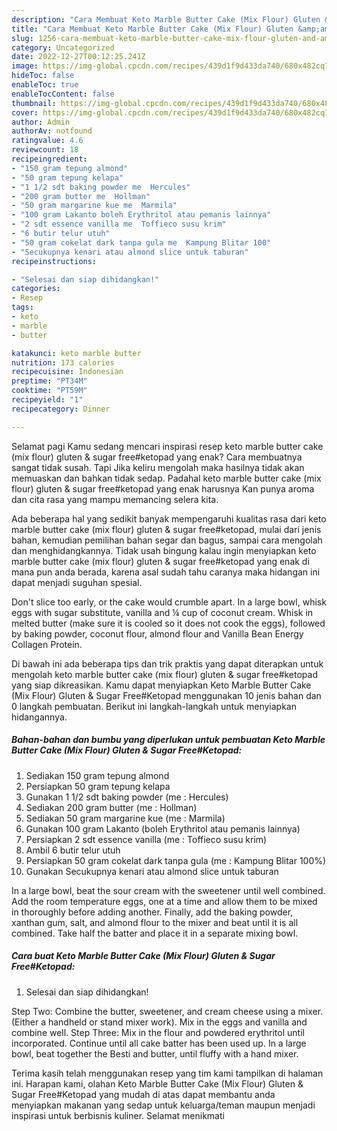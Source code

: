 ```yaml
---
description: "Cara Membuat Keto Marble Butter Cake (Mix Flour) Gluten &amp;amp; Sugar Free#Ketopad{ yang Menggugah Selera,  Menu Buat lebaran"
title: "Cara Membuat Keto Marble Butter Cake (Mix Flour) Gluten &amp;amp; Sugar Free#Ketopad{ yang Menggugah Selera,  Menu Buat lebaran"
slug: 1256-cara-membuat-keto-marble-butter-cake-mix-flour-gluten-and-amp-sugar-freeketopad-yang-menggugah-selera-menu-buat-lebaran
category: Uncategorized
date: 2022-12-27T00:12:25.241Z
image: https://img-global.cpcdn.com/recipes/439d1f9d433da740/680x482cq70/keto-marble-butter-cake-mix-flour-gluten-sugar-freeketopad-foto-resep-utama.jpg
hideToc: false
enableToc: true
enableTocContent: false
thumbnail: https://img-global.cpcdn.com/recipes/439d1f9d433da740/680x482cq70/keto-marble-butter-cake-mix-flour-gluten-sugar-freeketopad-foto-resep-utama.jpg
cover: https://img-global.cpcdn.com/recipes/439d1f9d433da740/680x482cq70/keto-marble-butter-cake-mix-flour-gluten-sugar-freeketopad-foto-resep-utama.jpg
author: Admin
authorAv: notfound
ratingvalue: 4.6
reviewcount: 18
recipeingredient:
- "150 gram tepung almond"
- "50 gram tepung kelapa"
- "1 1/2 sdt baking powder me  Hercules"
- "200 gram butter me  Hollman"
- "50 gram margarine kue me  Marmila"
- "100 gram Lakanto boleh Erythritol atau pemanis lainnya"
- "2 sdt essence vanilla me  Toffieco susu krim"
- "6 butir telur utuh"
- "50 gram cokelat dark tanpa gula me  Kampung Blitar 100"
- "Secukupnya kenari atau almond slice untuk taburan"
recipeinstructions:

- "Selesai dan siap dihidangkan!"
categories:
- Resep
tags:
- keto
- marble
- butter

katakunci: keto marble butter 
nutrition: 173 calories
recipecuisine: Indonesian
preptime: "PT34M"
cooktime: "PT59M"
recipeyield: "1"
recipecategory: Dinner

---
```



Selamat pagi Kamu sedang mencari inspirasi resep keto marble butter cake (mix flour) gluten &amp; sugar free#ketopad yang enak? Cara membuatnya sangat tidak susah. Tapi Jika keliru mengolah maka hasilnya tidak akan memuaskan dan bahkan tidak sedap. Padahal keto marble butter cake (mix flour) gluten &amp; sugar free#ketopad yang enak harusnya Kan punya aroma dan cita rasa yang mampu memancing selera kita.


Ada beberapa hal yang sedikit banyak mempengaruhi kualitas rasa dari keto marble butter cake (mix flour) gluten &amp; sugar free#ketopad, mulai dari jenis bahan, kemudian pemilihan bahan segar dan bagus, sampai cara mengolah dan menghidangkannya. Tidak usah bingung kalau ingin menyiapkan keto marble butter cake (mix flour) gluten &amp; sugar free#ketopad yang enak di mana pun anda berada, karena asal sudah tahu caranya maka hidangan ini dapat menjadi suguhan spesial.

Don&#39;t slice too early, or the cake would crumble apart. In a large bowl, whisk eggs with sugar substitute, vanilla and ¼ cup of coconut cream. Whisk in melted butter (make sure it is cooled so it does not cook the eggs), followed by baking powder, coconut flour, almond flour and Vanilla Bean Energy Collagen Protein.


Di bawah ini ada beberapa tips dan trik praktis yang dapat diterapkan untuk mengolah keto marble butter cake (mix flour) gluten &amp; sugar free#ketopad yang siap dikreasikan. Kamu dapat menyiapkan Keto Marble Butter Cake (Mix Flour) Gluten &amp; Sugar Free#Ketopad menggunakan 10 jenis bahan dan 0 langkah pembuatan. Berikut ini langkah-langkah untuk menyiapkan hidangannya.

<!--inarticleads1-->

##### Bahan-bahan dan bumbu yang diperlukan untuk pembuatan Keto Marble Butter Cake (Mix Flour) Gluten &amp; Sugar Free#Ketopad:

1. Sediakan 150 gram tepung almond
1. Persiapkan 50 gram tepung kelapa
1. Gunakan 1 1/2 sdt baking powder (me : Hercules)
1. Sediakan 200 gram butter (me : Hollman)
1. Sediakan 50 gram margarine kue (me : Marmila)
1. Gunakan 100 gram Lakanto (boleh Erythritol atau pemanis lainnya)
1. Persiapkan 2 sdt essence vanilla (me : Toffieco susu krim)
1. Ambil 6 butir telur utuh
1. Persiapkan 50 gram cokelat dark tanpa gula (me : Kampung Blitar 100%)
1. Gunakan Secukupnya kenari atau almond slice untuk taburan


In a large bowl, beat the sour cream with the sweetener until well combined. Add the room temperature eggs, one at a time and allow them to be mixed in thoroughly before adding another. Finally, add the baking powder, xanthan gum, salt, and almond flour to the mixer and beat until it is all combined. Take half the batter and place it in a separate mixing bowl. 

<!--inarticleads2-->

##### Cara buat Keto Marble Butter Cake (Mix Flour) Gluten &amp; Sugar Free#Ketopad:


1. Selesai dan siap dihidangkan!

Step Two: Combine the butter, sweetener, and cream cheese using a mixer. (Either a handheld or stand mixer work). Mix in the eggs and vanilla and combine well. Step Three: Mix in the flour and powdered erythritol until incorporated. Continue until all cake batter has been used up. In a large bowl, beat together the Besti and butter, until fluffy with a hand mixer. 

Terima kasih telah menggunakan resep yang tim kami tampilkan di halaman ini. Harapan kami, olahan Keto Marble Butter Cake (Mix Flour) Gluten &amp; Sugar Free#Ketopad yang mudah di atas dapat membantu anda menyiapkan makanan yang sedap untuk keluarga/teman maupun menjadi inspirasi untuk berbisnis kuliner. Selamat menikmati
